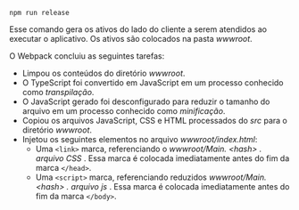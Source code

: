 ```console
npm run release
```

Esse comando gera os ativos do lado do cliente a serem atendidos ao executar o aplicativo. Os ativos são colocados na pasta *wwwroot*.

O Webpack concluiu as seguintes tarefas:

* Limpou os conteúdos do diretório *wwwroot*.
* O TypeScript foi convertido em JavaScript em um processo conhecido como *transpilação*.
* O JavaScript gerado foi desconfigurado para reduzir o tamanho do arquivo em um processo conhecido como *minificação*.
* Copiou os arquivos JavaScript, CSS e HTML processados do *src* para o diretório *wwwroot*.
* Injetou os seguintes elementos no arquivo *wwwroot/index.html*:
  * Uma `<link>` marca, referenciando o *wwwroot/Main. \<hash\> . arquivo CSS* . Essa marca é colocada imediatamente antes do fim da marca `</head>`.
  * Uma `<script>` marca, referenciando reduzidos *wwwroot/Main. \<hash\> . arquivo js* . Essa marca é colocada imediatamente antes do fim da marca `</body>`.